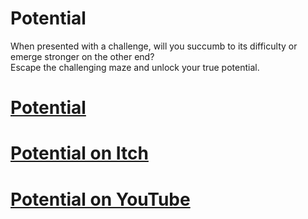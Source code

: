 # Potential
When presented with a challenge, will you succumb to its difficulty or emerge stronger on the other end? <br/>
Escape the challenging maze and unlock your true potential. <br/>

# [Potential](https://nnra6864.github.io/nnra/?page=Projects&project=25) <br/>
# [Potential on Itch](https://nnra.itch.io/potential) <br/>
# [Potential on YouTube](https://youtu.be/Q2e1A5voTUw)
